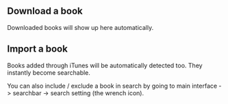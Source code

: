 ## Download a book
Downloaded books will show up here automatically.

## Import a book
Books added through iTunes will be automatically detected too. They instantly become searchable. 

You can also include / exclude a book in search by going to main interface -> searchbar -> search setting (the wrench icon).